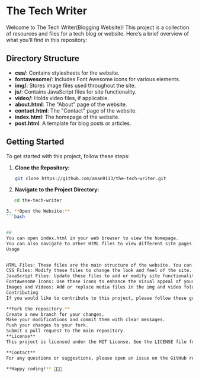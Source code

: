 # The Tech Writer

Welcome to The Tech Writer(Blogging Website)! This project is a collection of resources and files for a tech blog or website. Here’s a brief overview of what you’ll find in this repository:

## Directory Structure

- **css/**: Contains stylesheets for the website.
- **fontawesome/**: Includes Font Awesome icons for various elements.
- **img/**: Stores image files used throughout the site.
- **js/**: Contains JavaScript files for site functionality.
- **video/**: Holds video files, if applicable.
- **about.html**: The "About" page of the website.
- **contact.html**: The "Contact" page of the website.
- **index.html**: The homepage of the website.
- **post.html**: A template for blog posts or articles.

## Getting Started

To get started with this project, follow these steps:

1. **Clone the Repository:**
   ```bash
   git clone https://github.com/aman9113/the-tech-writer.git

2. **Navigate to the Project Directory:**
```bash
   cd the-tech-writer

3. **Open the Website:**
```bash


##
You can open index.html in your web browser to view the homepage.
You can also navigate to other HTML files to view different site pages.
Usage


HTML Files: These files are the main structure of the website. You can customize them to fit your content and style.
CSS Files: Modify these files to change the look and feel of the site.
JavaScript Files: Update these files to add or modify site functionality.
FontAwesome Icons: Use these icons to enhance the visual appeal of your site.
Images and Videos: Add or replace media files in the img and video folders respectively.
Contributing
If you would like to contribute to this project, please follow these guidelines:

**Fork the repository.**
Create a new branch for your changes.
Make your modifications and commit them with clear messages.
Push your changes to your fork.
Submit a pull request to the main repository.
**License**
This project is licensed under the MIT License. See the LICENSE file for details.

**Contact**
For any questions or suggestions, please open an issue on the GitHub repository or contact the repository owner directly.

**Happy coding!** 🚀🚀🚀
   
